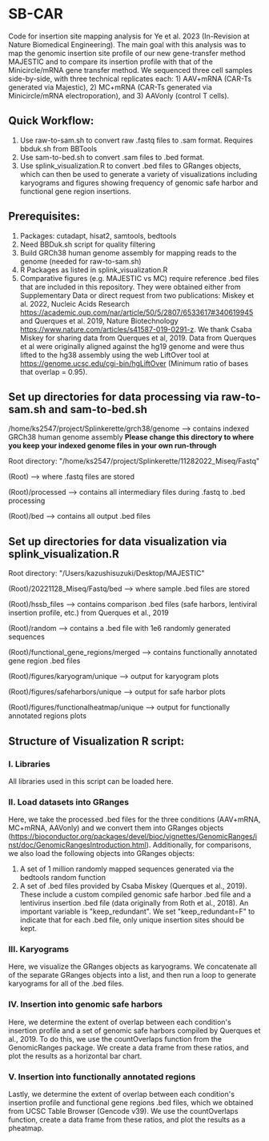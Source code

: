 # SB-CAR

Code for insertion site mapping analysis for Ye et al. 2023 (In-Revision at Nature Biomedical Engineering). 
The main goal with this analysis was to map the genomic insertion site profile of our new gene-transfer method MAJESTIC and to compare its insertion profile with that of the Minicircle/mRNA gene transfer method. We sequenced three cell samples side-by-side, with three technical replicates each: 1) AAV+mRNA (CAR-Ts generated via Majestic), 2) MC+mRNA (CAR-Ts generated via Minicircle/mRNA electroporation), and 3) AAVonly (control T cells). 


## Quick Workflow: 
1. Use raw-to-sam.sh to convert raw .fastq files to .sam format. Requires bbduk.sh from BBTools
2. Use sam-to-bed.sh to convert .sam files to .bed format. 
3. Use splink_visualization.R to convert .bed files to GRanges objects, which can then be used to generate a variety of visualizations including karyograms and figures showing frequency of genomic safe harbor and functional gene region insertions. 


## Prerequisites:
1. Packages: cutadapt, hisat2, samtools, bedtools
2. Need BBDuk.sh script for quality filtering
3. Build GRCh38 human genome assembly for mapping reads to the genome (needed for raw-to-sam.sh)
4. R Packages as listed in splink_visualization.R
5. Comparative figures (e.g. MAJESTIC vs MC) require reference .bed files that are included in this repository. They were obtained either from Supplementary Data or direct request from two publications: Miskey et al. 2022, Nucleic Acids Research https://academic.oup.com/nar/article/50/5/2807/6533617#340619945 and Querques et al. 2019, Nature Biotechnology https://www.nature.com/articles/s41587-019-0291-z. We thank Csaba Miskey for sharing data from Querques et al, 2019. Data from Querques et al were originally aligned against the hg19 genome and were thus lifted to the hg38 assembly using the web LiftOver tool at https://genome.ucsc.edu/cgi-bin/hgLiftOver (Minimum ratio of bases that overlap = 0.95).


## Set up directories for data processing via raw-to-sam.sh and sam-to-bed.sh

/home/ks2547/project/Splinkerette/grch38/genome --> contains indexed GRCh38 human genome assembly **Please change this directory to where you keep your indexed genome files in your own run-through**

Root directory: "/home/ks2547/project/Splinkerette/11282022_Miseq/Fastq"

(Root) --> where .fastq files are stored

(Root)/processed --> contains all intermediary files during .fastq to .bed processing

(Root)/bed --> contains all output .bed files


## Set up directories for data visualization via splink_visualization.R
Root directory: "/Users/kazushisuzuki/Desktop/MAJESTIC"

(Root)/20221128_Miseq/Fastq/bed --> where sample .bed files are stored

(Root)/hssb_files --> contains comparison .bed files (safe harbors, lentiviral insertion profile, etc.) from Querques et al., 2019

(Root)/random --> contains a .bed file with 1e6 randomly generated sequences

(Root)/functional_gene_regions/merged --> contains functionally annotated gene region .bed files 

(Root)/figures/karyogram/unique --> output for karyogram plots

(Root)/figures/safeharbors/unique --> output for safe harbor plots

(Root)/figures/functionalheatmap/unique --> output for functionally annotated regions plots


## Structure of Visualization R script: 

### I. Libraries
All libraries used in this script can be loaded here. 

### II. Load datasets into GRanges
Here, we take the processed .bed files for the three conditions (AAV+mRNA, MC+mRNA, AAVonly) and we convert them into GRanges objects (https://bioconductor.org/packages/devel/bioc/vignettes/GenomicRanges/inst/doc/GenomicRangesIntroduction.html). 
Additionally, for comparisons, we also load the following objects into GRanges objects:
1. A set of 1 million randomly mapped sequences generated via the bedtools random function 
2. A set of .bed files provided by Csaba Miskey (Querques et al., 2019). These include a custom compiled genomic safe harbor .bed file and a lentivirus insertion .bed file (data originally from Roth et al., 2018).
An important variable is "keep_redundant". We set "keep_redundant=F" to indicate that for each .bed file, only unique insertion sites should be kept. 

### III. Karyograms
Here, we visualize the GRanges objects as karyograms. We concatenate all of the separate GRanges objects into a list, and then run a loop to generate karyograms for all of the .bed files. 

### IV. Insertion into genomic safe harbors
Here, we determine the extent of overlap between each condition's insertion profile and a set of genomic safe harbors compiled by Querques et al., 2019. To do this, we use the countOverlaps function from the GenomicRanges package. We create a data frame from these ratios, and plot the results as a horizontal bar chart. 

### V. Insertion into functionally annotated regions
Lastly, we determine the extent of overlap between each condition's insertion profile and functional gene regions .bed files, which we obtained from UCSC Table Browser (Gencode v39). We use the countOverlaps function, create a data frame from these ratios, and plot the results as a pheatmap. 



